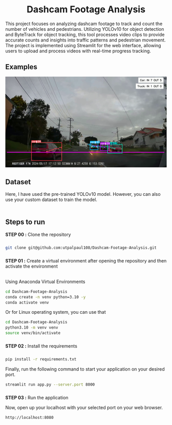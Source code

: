 # <div align='center'>Dashcam Footage Analysis</div>

This project focuses on analyzing dashcam footage to track and count the number of vehicles and pedestrians. Utilizing YOLOv10 for object detection and ByteTrack for object tracking, this tool processes video clips to provide accurate counts and insights into traffic patterns and pedestrian movement. The project is implemented using Streamlit for the web interface, allowing users to upload and process videos with real-time progress tracking. 

## Examples

<img src="examples/example_01.png">

## Dataset

Here, I have used the pre-trained YOLOv10 model. However, you can also use your custom dataset to train the model.


## <div style="padding-top: 20px"> Steps to run </div>

<div style="padding-bottom:10px"><b>STEP 00 :</b> Clone the repository</div>

```bash
git clone git@github.com:utpalpaul108/Dashcam-Footage-Analysis.git
```
<div style="padding-top:10px"><b>STEP 01 :</b> Create a virtual environment after opening the repository and then activate the environment</div><br>

Using Anaconda Virtual Environments

```bash
cd Dashcam-Footage-Analysis
conda create -n venv python=3.10 -y
conda activate venv
```
Or for Linux operating system, you can use that

```bash
cd Dashcam-Footage-Analysis
python3.10 -m venv venv
source venv/bin/activate
```

<div style="padding-top:10px; padding-bottom:10px"><b>STEP 02 :</b> Install the requirements</div>

```bash
pip install -r requirements.txt
```

Finally, run the following command to start your application on your desired port.
```bash
streamlit run app.py --server.port 8000
```

<div style="padding-top:10px"><b>STEP 03 :</b> Run the application</div>

Now, open up your localhost with your selected port on your web browser.
```bash
http://localhost:8080
```
